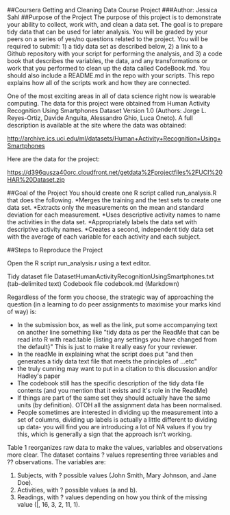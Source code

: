 ##Coursera Getting and Cleaning Data Course Project
###Author: Jessica Sahl
##Purpose of the Project
The purpose of this project is to demonstrate your ability to collect, work with, and clean a data set. The goal is to prepare tidy data that can be used for later analysis. You will be graded by your peers on a series of yes/no questions related to the project. You will be required to submit: 1) a tidy data set as described below, 2) a link to a Github repository with your script for performing the analysis, and 3) a code book that describes the variables, the data, and any transformations or work that you performed to clean up the data called CodeBook.md. You should also include a README.md in the repo with your scripts. This repo explains how all of the scripts work and how they are connected.

One of the most exciting areas in all of data science right now is wearable computing. The data for this project were obtained from Human Activity Recognition Using Smartphones Dataset Version 1.0 (Authors: Jorge L. Reyes-Ortiz, Davide Anguita, Alessandro Ghio, Luca Oneto). A full description is available at the site where the data was obtained:

http://archive.ics.uci.edu/ml/datasets/Human+Activity+Recognition+Using+Smartphones

Here are the data for the project:

https://d396qusza40orc.cloudfront.net/getdata%2Fprojectfiles%2FUCI%20HAR%20Dataset.zip

##Goal of the Project
You should create one R script called run_analysis.R that does the following.
*Merges the training and the test sets to create one data set.
*Extracts only the measurements on the mean and standard deviation for each measurement.
*Uses descriptive activity names to name the activities in the data set.
*Appropriately labels the data set with descriptive activity names.
*Creates a second, independent tidy data set with the average of each variable for each activity and each subject.

##Steps to Reproduce the Project

Open the R script run_analysis.r using a text editor.

Tidy dataset file DatasetHumanActivityRecognitionUsingSmartphones.txt (tab-delimited text)
Codebook file codebook.md (Markdown)





Regardless of the form you choose, the strategic way of approaching the question (in a learning to do peer assignments to maximise your marks kind of way) is:
* In the submission box, as well as the link, put some accompanying text on another line something like "tidy data as per the ReadMe that can be read into R with read.table {listing any settings you have changed from the default}" This is just to make it really easy for your reviewer.
* In the readMe in explaining what the script does put "and then generates a tidy data text file that meets the principles of ...etc"
* the truly cunning may want to put in a citation to this discussion and/or Hadley's paper
* The codebook still has the specific description of the tidy data file contents (and you mention that it exists and it's role in the ReadMe)
* If things are part of the same set they should actually have the same units (by definition). OTOH all the assignment data has been normalised.
* People sometimes are interested in dividing up the measurement into a set of columns, dividing up labels is actually a little different to dividing up data- you will find you are introducing a lot of NA values if you try this, which is generally a sign that the approach isn't working.


Table 1 reorganizes raw data to make the values, variables and observations more clear. The
dataset contains ? values representing three variables and ?? observations. The variables
are:
1. Subjects, with ? possible values (John Smith, Mary Johnson, and Jane Doe).
2. Activities, with ? possible values (a and b).
3. Readings, with ? values depending on how you think of the missing value (|,
16, 3, 2, 11, 1).
